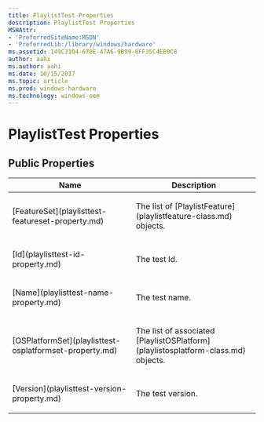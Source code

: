 ```yaml
---
title: PlaylistTest Properties
description: PlaylistTest Properties
MSHAttr:
- 'PreferredSiteName:MSDN'
- 'PreferredLib:/library/windows/hardware'
ms.assetid: 149C3104-670E-47A6-9B99-8FF35C4EE0C8
author: aahi
ms.author: aahi
ms.date: 10/15/2017
ms.topic: article
ms.prod: windows-hardware
ms.technology: windows-oem
---
```


# PlaylistTest Properties


## <span id="Public_Properties"></span><span id="public_properties"></span><span id="PUBLIC_PROPERTIES"></span>Public Properties


<table>
<colgroup>
<col width="50%" />
<col width="50%" />
</colgroup>
<thead>
<tr class="header">
<th>Name</th>
<th>Description</th>
</tr>
</thead>
<tbody>
<tr class="odd">
<td><p>[FeatureSet](playlisttest-featureset-property.md)</p></td>
<td><p>The list of [PlaylistFeature](playlistfeature-class.md) objects.</p></td>
</tr>
<tr class="even">
<td><p>[Id](playlisttest-id-property.md)</p></td>
<td><p>The test Id.</p></td>
</tr>
<tr class="odd">
<td><p>[Name](playlisttest-name-property.md)</p></td>
<td><p>The test name.</p></td>
</tr>
<tr class="even">
<td><p>[OSPlatformSet](playlisttest-osplatformset-property.md)</p></td>
<td><p>The list of associated [PlaylistOSPlatform](playlistosplatform-class.md) objects.</p></td>
</tr>
<tr class="odd">
<td><p>[Version](playlisttest-version-property.md)</p></td>
<td><p>The test version.</p></td>
</tr>
</tbody>
</table>

 

 

 






